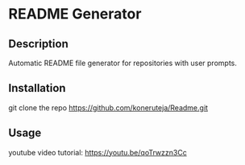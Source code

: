 # README Generator

## Description
Automatic README file generator for repositories with user prompts.

## Installation

git clone the repo https://github.com/koneruteja/Readme.git

## Usage

youtube video tutorial: https://youtu.be/qoTrwzzn3Cc
